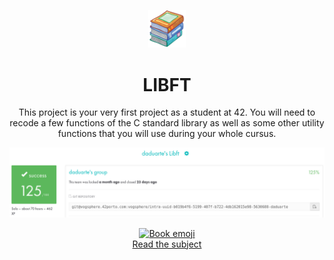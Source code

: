 <p align="center">
<img src="https://github.com/daviduartecf/libft/blob/main/images/Everaldo-Desktoon-Library.256.png" style="width: 12%;">
</p>
<h1 align="center">LIBFT</h1>

<p align="center">This project is your very first project as a student at 42. You will need to recode a few functions of the C standard library as well as some other utility functions that you will use during your whole cursus.</p>

![Libft Score](https://github.com/daviduartecf/libft/blob/main/images/Screenshot%202024-05-15%20at%2017-46-50%20Intra%20Projects%20Libft.png)

<p align="center">
  <a href="https://github.com/daviduartecf/libft/blob/main/images/subject.pdf">
    <img src="https://emojicdn.elk.sh/📖" width="20" alt="Book emoji">
    <br>
    Read the subject
  </a>
</p>

